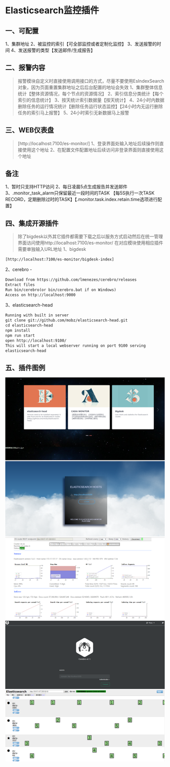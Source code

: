 # Elasticsearch监控插件

## 一、可配置
1、集群地址
2、被监控的索引【可全部监控或者定制化监控】
3、发送报警的时间
4、发送报警的类型【发送邮件/生成报告】

## 二、报警内容
>报警模块自定义时直接使用调用接口的方式，尽量不要使用EsIndexSearch对象，因为页面重置集群地址之后后台配置的地址会失效
1、集群整体信息统计【整体资源情况，每个节点的资源情况】
2、索引信息分类统计【每个索引的信息统计】
3、按天统计索引数据量【按天统计】
4、24小时内数据删除任务的运行情况统计【删除任务运行状态监控】【24小时内无运行删除任务的索引马上报警】
5、24小时索引无新数据马上报警

## 三、WEB仪表盘
>[http://localhost:7100/es-monitor/]
1、登录界面处输入地址后续操作则直接使用这个地址
2、在配置文件配置地址后续访问非登录界面则直接使用这个地址

## 备注
1、暂时只支持HTTP访问
2、每日凌晨5点生成报告并发送邮件
3、.monitor_task_alarm只保留最近一段时间的TASK
  【每5S执行一次TASK RECORD，定期删除过时的TASK】【.monitor.task.index.retain.time选项进行配置】

## 四、集成开源插件
>除了bigdesk以外其它插件都需要下载之后以服务方式启动然后在统一管理界面访问使用http://localhost:7100/es-monitor/
>在对应模块使用相应插件需要单独输入URL地址
1、bigdesk
```shell
[http://localhost:7100/es-monitor/bigdesk-index]
```

2、cerebro - 
```shell
Download from https://github.com/lmenezes/cerebro/releases
Extract files
Run bin/cerebro(or bin/cerebro.bat if on Windows)
Access on http://localhost:9000
```

3、elasticsearch-head
```shell
Running with built in server
git clone git://github.com/mobz/elasticsearch-head.git
cd elasticsearch-head
npm install
npm run start
open http://localhost:9100/
This will start a local webserver running on port 9100 serving elasticsearch-head
```

## 五、插件图例
![home](images/home.png)
![casia](images/casia.png)
![bigdesk](images/bigdesk.png)
![cerebro](images/cerebro.png)
![elasticsearch-head](images/elasticsearch-head.png)

